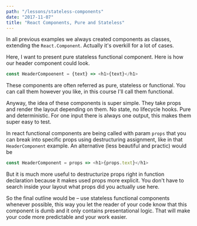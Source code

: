 ```yaml
---
path: "/lessons/stateless-components"
date: "2017-11-07"
title: "React Components, Pure and Stateless"
---
```


In all previous examples we always created components as classes, extending the `React.Component`. Actually it's overkill for a lot of cases.

Here, I want to present pure stateless functional component. Here is how our header component could look.

```js
const HeaderCompoenent = {text} => <h1>{text}</h1>
```

These components are often referred as pure, stateless or functional. You can call them however you like, in this course I'll call them functional.

Anyway, the idea of these components is super simple. They take props and render the layout depending on them. No state, no lifecycle hooks. Pure and deterministic. For one input there is always one output, this makes them super easy to test.

In react functional components are being called with param `props` that you can break into specific props using destructuring assignment, like in that `HeaderComponent` example. An alternative (less beautiful and practic) would be

```js
const HeaderComponent = props => <h1>{props.text}</h1>
```

But it is much more useful to destructurize props right in function declaration because it makes used props more explicit. You don't have to search inside your layout what props did you actually use here.

So the final outline would be – use stateless functional components whenever possible, this way you let the reader of your code know that this component is dumb and it only contains presentational logic. That will make your code more predictable and your work easier.
